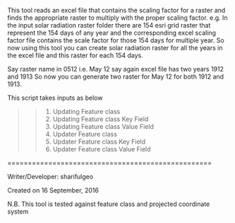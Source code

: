This tool reads an excel file that contains the scaling factor for a raster and 
finds the appropriate raster to multiply with the proper scaling factor.
e.g.
In the input solar radiation raster folder there are 154 esri grid raster that represent the 154 days of any year and the corresponding 
excel scaling factor file contains the scale factor for those 154 days for multiple year. So now using this tool you can create solar radiation raster for
all the years in the excel file and this raster for each 154 days.

Say raster name in 0512 i.e. May 12 say again excel file has two years 1912 and 1913
So now you can generate two raster for May 12 for both 1912 and 1913.


This script takes inputs as below
>>1. Updating  Feature class
>>2. Updating Feature class Key Field
>>3. Updating Feature class Value Field
>>4. Updater  Feature class
>>5. Updater Feature class Key Field
>>6. Updater Feature class Value Field




==================================================


Writer/Developer: sharifulgeo

Created on 16 September, 2016

N.B. This tool is tested against feature class and projected coordinate system